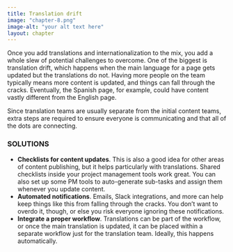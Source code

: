 ```yaml
---
title: Translation drift
image: "chapter-8.png"
image-alt: "your alt text here"
layout: chapter
---
```


Once you add translations and internationalization to the mix, you add
a whole slew of potential challenges to overcome. One of the biggest is
translation drift, which happens when the main language for a page gets
updated but the translations do not. Having more people on the team
typically means more content is updated, and things can fall through the
cracks. Eventually, the Spanish page, for example, could have content vastly
different from the English page.

Since translation teams are usually separate from the initial content teams,
extra steps are required to ensure everyone is communicating and that all of
the dots are connecting.

### SOLUTIONS

- **Checklists for content updates**. This is also a good idea for other areas
of content publishing, but it helps particularly with translations. Shared
checklists inside your project management tools work great. You can
also set up some PM tools to auto-generate sub-tasks and assign them
whenever you update content.
- **Automated notifications**. Emails, Slack integrations, and more can help
keep things like this from falling through the cracks. You don’t want to
overdo it, though, or else you risk everyone ignoring these notifications.
- **Integrate a proper workflow**. Translations can be part of the workflow, or
once the main translation is updated, it can be placed within a separate
workflow just for the translation team. Ideally, this happens automatically.
